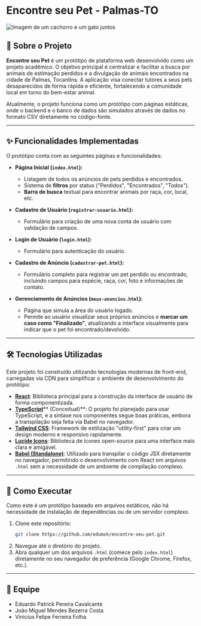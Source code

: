 # Encontre seu Pet - Palmas-TO

![Imagem de um cachorro e um gato juntos](https://placehold.co/800x300/FF983F/FFFFFF?text=Encontre+seu+Pet&font=inter)

## 📖 Sobre o Projeto

**Encontre seu Pet** é um protótipo de plataforma web desenvolvido como um projeto acadêmico. O objetivo principal é centralizar e facilitar a busca por animais de estimação perdidos e a divulgação de animais encontrados na cidade de Palmas, Tocantins. A aplicação visa conectar tutores a seus pets desaparecidos de forma rápida e eficiente, fortalecendo a comunidade local em torno do bem-estar animal.

Atualmente, o projeto funciona como um protótipo com páginas estáticas, onde o backend e o banco de dados são simulados através de dados no formato CSV diretamente no código-fonte.

---

## ✨ Funcionalidades Implementadas

O protótipo conta com as seguintes páginas e funcionalidades:

* **Página Inicial (`index.html`):**
    * Listagem de todos os anúncios de pets perdidos e encontrados.
    * Sistema de **filtros** por status ("Perdidos", "Encontrados", "Todos").
    * **Barra de busca** textual para encontrar animais por raça, cor, local, etc.

* **Cadastro de Usuário (`registrar-usuario.html`):**
    * Formulário para criação de uma nova conta de usuário com validação de campos.

* **Login de Usuário (`login.html`):**
    * Formulário para autenticação do usuário.

* **Cadastro de Anúncio (`cadastrar-pet.html`):**
    * Formulário completo para registrar um pet perdido ou encontrado, incluindo campos para espécie, raça, cor, foto e informações de contato.

* **Gerenciamento de Anúncios (`meus-anuncios.html`):**
    * Página que simula a área do usuário logado.
    * Permite ao usuário visualizar seus próprios anúncios e **marcar um caso como "Finalizado"**, atualizando a interface visualmente para indicar que o pet foi encontrado/devolvido.

---

## 🛠️ Tecnologias Utilizadas

Este projeto foi construído utilizando tecnologias modernas de front-end, carregadas via CDN para simplificar o ambiente de desenvolvimento do protótipo:

* [**React**](https://react.dev/): Biblioteca principal para a construção da interface de usuário de forma componentizada.
* [**TypeScript**](https://www.typescriptlang.org/)** (Conceitual)**: O projeto foi planejado para usar TypeScript, e a sintaxe nos componentes segue boas práticas, embora a transpilação seja feita via Babel no navegador.
* [**Tailwind CSS**](https://tailwindcss.com/): Framework de estilização "utility-first" para criar um design moderno e responsivo rapidamente.
* [**Lucide Icons**](https://lucide.dev/): Biblioteca de ícones open-source para uma interface mais clara e amigável.
* [**Babel (Standalone)**](https://babeljs.io/docs/babel-standalone): Utilizado para transpilar o código JSX diretamente no navegador, permitindo o desenvolvimento com React em arquivos `.html` sem a necessidade de um ambiente de compilação complexo.

---

## 🚀 Como Executar

Como este é um protótipo baseado em arquivos estáticos, não há necessidade de instalação de dependências ou de um servidor complexo.

1.  Clone este repositório:
    ```bash
    git clone https://github.com/edumxk/encontre-seu-pet.git
    ```
2.  Navegue até o diretório do projeto.
3.  Abra qualquer um dos arquivos `.html` (comece pelo `index.html`) diretamente no seu navegador de preferência (Google Chrome, Firefox, etc.).

---

## 👥 Equipe

* Eduardo Patrick Pereira Cavalcante
* João Miguel Mendes Bezerra Costa
* Vinicius Felipe Ferreira Folha